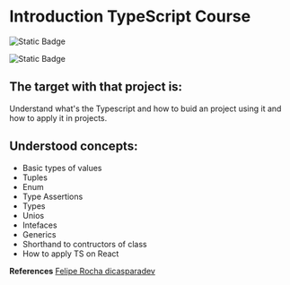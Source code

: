 # Introduction TypeScript Course

![Static Badge](https://img.shields.io/badge/typescript-blue)

![Static Badge](https://img.shields.io/badge/javascript-yellow)

## The target with that project is:

Understand what's the Typescript and how to buid an project using it and how to apply it in projects.

## Understood concepts:

- Basic types of values
- Tuples
- Enum
- Type Assertions
- Types
- Unios
- Intefaces
- Generics
- Shorthand to contructors of class
- How to apply TS on React

**References** [Felipe Rocha dicasparadev](https://www.youtube.com/watch?v=ppDsxbUNtNQ&ab_channel=FelipeRocha%E2%80%A2dicasparadevs)

